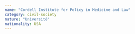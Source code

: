 ```yaml
---
name: "Cordell Institute for Policy in Medicine and Law"
category: civil-society
nature: "Université"
nationality: USA
---
```

